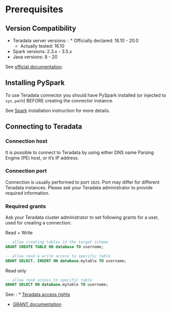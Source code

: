 <a id="teradata-prerequisites"></a>

# Prerequisites

## Version Compatibility

* Teradata server versions:
  : * Officially declared: 16.10 - 20.0
    * Actually tested: 16.10
* Spark versions: 2.3.x - 3.5.x
* Java versions: 8 - 20

See [official documentation](https://teradata-docs.s3.amazonaws.com/doc/connectivity/jdbc/reference/current/platformMatrix.html).

## Installing PySpark

To use Teradata connector you should have PySpark installed (or injected to `sys.path`)
BEFORE creating the connector instance.

See [Spark](../../../install/spark.md#install-spark) installation instruction for more details.

## Connecting to Teradata

### Connection host

It is possible to connect to Teradata by using either DNS name Parsing Engine (PE) host, or it’s IP address.

### Connection port

Connection is usually performed to port `1025`. Port may differ for different Teradata instances.
Please ask your Teradata administrator to provide required information.

### Required grants

Ask your Teradata cluster administrator to set following grants for a user,
used for creating a connection:

Read + Write

```sql
-- allow creating tables in the target schema
GRANT CREATE TABLE ON database TO username;

-- allow read & write access to specific table
GRANT SELECT, INSERT ON database.mytable TO username;
```

Read only

```sql
-- allow read access to specific table
GRANT SELECT ON database.mytable TO username;
```

See:
: * [Teradata access rights](https://www.dwhpro.com/teradata-access-rights/)
  * [GRANT documentation](https://teradata.github.io/presto/docs/0.167-t/sql/grant.html)
